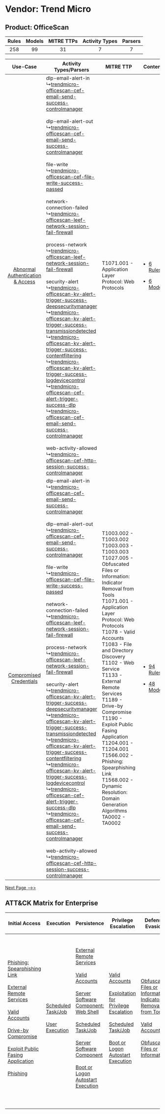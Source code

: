 Vendor: Trend Micro
===================
Product: OfficeScan
-------------------
| Rules | Models | MITRE TTPs | Activity Types | Parsers |
|:-----:|:------:|:----------:|:--------------:|:-------:|
|  258  |   99   |     31     |       7        |    7    |

|    Use-Case    | Activity Types/Parsers    | MITRE TTP    | Content    |
|:----:| ---- | ---- | ---- |
| [Abnormal Authentication & Access](../../../UseCases/uc_abnormal_authentication_&_access.md) |  dlp-email-alert-in<br> ↳[trendmicro-officescan-cef-email-send-success-controlmanager](Ps/pC_trendmicroofficescancefemailsendsuccesscontrolmanager.md)<br><br> dlp-email-alert-out<br> ↳[trendmicro-officescan-cef-email-send-success-controlmanager](Ps/pC_trendmicroofficescancefemailsendsuccesscontrolmanager.md)<br><br> file-write<br> ↳[trendmicro-officescan-cef-file-write-success-passed](Ps/pC_trendmicroofficescanceffilewritesuccesspassed.md)<br><br> network-connection-failed<br> ↳[trendmicro-officescan-leef-network-session-fail-firewall](Ps/pC_trendmicroofficescanleefnetworksessionfailfirewall.md)<br><br> process-network<br> ↳[trendmicro-officescan-leef-network-session-fail-firewall](Ps/pC_trendmicroofficescanleefnetworksessionfailfirewall.md)<br><br> security-alert<br> ↳[trendmicro-officescan-kv-alert-trigger-success-deepsecuritymanager](Ps/pC_trendmicroofficescankvalerttriggersuccessdeepsecuritymanager.md)<br> ↳[trendmicro-officescan-kv-alert-trigger-success-transmissiondetected](Ps/pC_trendmicroofficescankvalerttriggersuccesstransmissiondetected.md)<br> ↳[trendmicro-officescan-kv-alert-trigger-success-contentfiltering](Ps/pC_trendmicroofficescankvalerttriggersuccesscontentfiltering.md)<br> ↳[trendmicro-officescan-kv-alert-trigger-success-logdevicecontrol](Ps/pC_trendmicroofficescankvalerttriggersuccesslogdevicecontrol.md)<br> ↳[trendmicro-officescan-cef-alert-trigger-success-dlp](Ps/pC_trendmicroofficescancefalerttriggersuccessdlp.md)<br> ↳[trendmicro-officescan-cef-email-send-success-controlmanager](Ps/pC_trendmicroofficescancefemailsendsuccesscontrolmanager.md)<br><br> web-activity-allowed<br> ↳[trendmicro-officescan-cef-http-session-success-controlmanager](Ps/pC_trendmicroofficescancefhttpsessionsuccesscontrolmanager.md)<br> | T1071.001 - Application Layer Protocol: Web Protocols<br>    | [<ul><li>6 Rules</li></ul><ul><li>6 Models</li></ul>](RM/r_m_trend_micro_officescan_Abnormal_Authentication_&_Access.md) |
|          [Compromised Credentials](../../../UseCases/uc_compromised_credentials.md)          |  dlp-email-alert-in<br> ↳[trendmicro-officescan-cef-email-send-success-controlmanager](Ps/pC_trendmicroofficescancefemailsendsuccesscontrolmanager.md)<br><br> dlp-email-alert-out<br> ↳[trendmicro-officescan-cef-email-send-success-controlmanager](Ps/pC_trendmicroofficescancefemailsendsuccesscontrolmanager.md)<br><br> file-write<br> ↳[trendmicro-officescan-cef-file-write-success-passed](Ps/pC_trendmicroofficescanceffilewritesuccesspassed.md)<br><br> network-connection-failed<br> ↳[trendmicro-officescan-leef-network-session-fail-firewall](Ps/pC_trendmicroofficescanleefnetworksessionfailfirewall.md)<br><br> process-network<br> ↳[trendmicro-officescan-leef-network-session-fail-firewall](Ps/pC_trendmicroofficescanleefnetworksessionfailfirewall.md)<br><br> security-alert<br> ↳[trendmicro-officescan-kv-alert-trigger-success-deepsecuritymanager](Ps/pC_trendmicroofficescankvalerttriggersuccessdeepsecuritymanager.md)<br> ↳[trendmicro-officescan-kv-alert-trigger-success-transmissiondetected](Ps/pC_trendmicroofficescankvalerttriggersuccesstransmissiondetected.md)<br> ↳[trendmicro-officescan-kv-alert-trigger-success-contentfiltering](Ps/pC_trendmicroofficescankvalerttriggersuccesscontentfiltering.md)<br> ↳[trendmicro-officescan-kv-alert-trigger-success-logdevicecontrol](Ps/pC_trendmicroofficescankvalerttriggersuccesslogdevicecontrol.md)<br> ↳[trendmicro-officescan-cef-alert-trigger-success-dlp](Ps/pC_trendmicroofficescancefalerttriggersuccessdlp.md)<br> ↳[trendmicro-officescan-cef-email-send-success-controlmanager](Ps/pC_trendmicroofficescancefemailsendsuccesscontrolmanager.md)<br><br> web-activity-allowed<br> ↳[trendmicro-officescan-cef-http-session-success-controlmanager](Ps/pC_trendmicroofficescancefhttpsessionsuccesscontrolmanager.md)<br> | T1003.002 - T1003.002<br>T1003.003 - T1003.003<br>T1027.005 - Obfuscated Files or Information: Indicator Removal from Tools<br>T1071.001 - Application Layer Protocol: Web Protocols<br>T1078 - Valid Accounts<br>T1083 - File and Directory Discovery<br>T1102 - Web Service<br>T1133 - External Remote Services<br>T1189 - Drive-by Compromise<br>T1190 - Exploit Public Fasing Application<br>T1204.001 - T1204.001<br>T1566.002 - Phishing: Spearphishing Link<br>T1568.002 - Dynamic Resolution: Domain Generation Algorithms<br>TA0002 - TA0002<br> | [<ul><li>94 Rules</li></ul><ul><li>48 Models</li></ul>](RM/r_m_trend_micro_officescan_Compromised_Credentials.md)        |
[Next Page -->>](2_ds_trend_micro_officescan.md)

ATT&CK Matrix for Enterprise
----------------------------
| Initial Access                                                                                                                                                                                                                                                                                                                                                                                                                                                   | Execution                                                                                                                                  | Persistence                                                                                                                                                                                                                                                                                                                                                                                                                                                                              | Privilege Escalation                                                                                                                                                                                                                                                                                                       | Defense Evasion                                                                                                                                                                                                                                                               | Credential Access                                                          | Discovery                                                                         | Lateral Movement                                                            | Collection                                                            | Command and Control                                                                                                                                                                                                                                                                                                                                                                                                                                                                                                                                                        | Exfiltration                                                                                                                                                                                                                                                                                                                                                                                                                                                                                                                                 | Impact                                                                                                                                                |
| ---------------------------------------------------------------------------------------------------------------------------------------------------------------------------------------------------------------------------------------------------------------------------------------------------------------------------------------------------------------------------------------------------------------------------------------------------------------- | ------------------------------------------------------------------------------------------------------------------------------------------ | ---------------------------------------------------------------------------------------------------------------------------------------------------------------------------------------------------------------------------------------------------------------------------------------------------------------------------------------------------------------------------------------------------------------------------------------------------------------------------------------- | -------------------------------------------------------------------------------------------------------------------------------------------------------------------------------------------------------------------------------------------------------------------------------------------------------------------------- | ----------------------------------------------------------------------------------------------------------------------------------------------------------------------------------------------------------------------------------------------------------------------------- | -------------------------------------------------------------------------- | --------------------------------------------------------------------------------- | --------------------------------------------------------------------------- | --------------------------------------------------------------------- | -------------------------------------------------------------------------------------------------------------------------------------------------------------------------------------------------------------------------------------------------------------------------------------------------------------------------------------------------------------------------------------------------------------------------------------------------------------------------------------------------------------------------------------------------------------------------- | -------------------------------------------------------------------------------------------------------------------------------------------------------------------------------------------------------------------------------------------------------------------------------------------------------------------------------------------------------------------------------------------------------------------------------------------------------------------------------------------------------------------------------------------- | ----------------------------------------------------------------------------------------------------------------------------------------------------- |
| [Phishing: Spearphishing Link](https://attack.mitre.org/techniques/T1566/002)<br><br>[External Remote Services](https://attack.mitre.org/techniques/T1133)<br><br>[Valid Accounts](https://attack.mitre.org/techniques/T1078)<br><br>[Drive-by Compromise](https://attack.mitre.org/techniques/T1189)<br><br>[Exploit Public Fasing Application](https://attack.mitre.org/techniques/T1190)<br><br>[Phishing](https://attack.mitre.org/techniques/T1566)<br><br> | [Scheduled Task/Job](https://attack.mitre.org/techniques/T1053)<br><br>[User Execution](https://attack.mitre.org/techniques/T1204)<br><br> | [External Remote Services](https://attack.mitre.org/techniques/T1133)<br><br>[Valid Accounts](https://attack.mitre.org/techniques/T1078)<br><br>[Server Software Component: Web Shell](https://attack.mitre.org/techniques/T1505/003)<br><br>[Scheduled Task/Job](https://attack.mitre.org/techniques/T1053)<br><br>[Server Software Component](https://attack.mitre.org/techniques/T1505)<br><br>[Boot or Logon Autostart Execution](https://attack.mitre.org/techniques/T1547)<br><br> | [Valid Accounts](https://attack.mitre.org/techniques/T1078)<br><br>[Exploitation for Privilege Escalation](https://attack.mitre.org/techniques/T1068)<br><br>[Scheduled Task/Job](https://attack.mitre.org/techniques/T1053)<br><br>[Boot or Logon Autostart Execution](https://attack.mitre.org/techniques/T1547)<br><br> | [Obfuscated Files or Information: Indicator Removal from Tools](https://attack.mitre.org/techniques/T1027/005)<br><br>[Valid Accounts](https://attack.mitre.org/techniques/T1078)<br><br>[Obfuscated Files or Information](https://attack.mitre.org/techniques/T1027)<br><br> | [OS Credential Dumping](https://attack.mitre.org/techniques/T1003)<br><br> | [File and Directory Discovery](https://attack.mitre.org/techniques/T1083)<br><br> | [Internal Spearphishing](https://attack.mitre.org/techniques/T1534)<br><br> | [Email Collection](https://attack.mitre.org/techniques/T1114)<br><br> | [Web Service](https://attack.mitre.org/techniques/T1102)<br><br>[Application Layer Protocol: Web Protocols](https://attack.mitre.org/techniques/T1071/001)<br><br>[Dynamic Resolution](https://attack.mitre.org/techniques/T1568)<br><br>[Dynamic Resolution: Domain Generation Algorithms](https://attack.mitre.org/techniques/T1568/002)<br><br>[Proxy: Multi-hop Proxy](https://attack.mitre.org/techniques/T1090/003)<br><br>[Application Layer Protocol](https://attack.mitre.org/techniques/T1071)<br><br>[Proxy](https://attack.mitre.org/techniques/T1090)<br><br> | [Exfiltration Over Alternative Protocol](https://attack.mitre.org/techniques/T1048)<br><br>[Exfiltration Over Alternative Protocol: Exfiltration Over Unencrypted/Obfuscated Non-C2 Protocol](https://attack.mitre.org/techniques/T1048/003)<br><br>[Exfiltration Over C2 Channel](https://attack.mitre.org/techniques/T1041)<br><br>[Exfiltration Over Web Service: Exfiltration to Cloud Storage](https://attack.mitre.org/techniques/T1567/002)<br><br>[Exfiltration Over Web Service](https://attack.mitre.org/techniques/T1567)<br><br> | [Resource Hijacking](https://attack.mitre.org/techniques/T1496)<br><br>[Data Encrypted for Impact](https://attack.mitre.org/techniques/T1486)<br><br> |